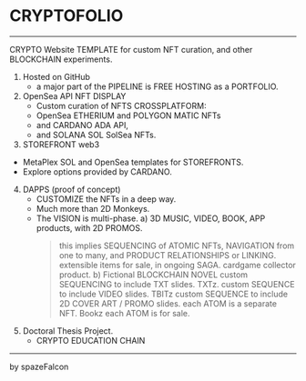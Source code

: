 # CRYPTOFOLIO

----

CRYPTO Website TEMPLATE for custom NFT curation, and other BLOCKCHAIN experiments.

1. Hosted on GitHub
   - a major part of the PIPELINE is FREE HOSTING as a PORTFOLIO.
2. OpenSea API NFT DISPLAY
   - Custom curation of NFTS CROSSPLATFORM:
   - OpenSea ETHERIUM and POLYGON MATIC NFTs
   - and CARDANO ADA API,
   - and SOLANA SOL SolSea NFTs.
3.  STOREFRONT web3 
   - MetaPlex SOL and OpenSea templates for STOREFRONTS.
   - Explore options provided by CARDANO.
4. DAPPS (proof of concept)
   - CUSTOMIZE the NFTs in a deep way.
   - Much more than 2D Monkeys.
   - The VISION is multi-phase.
   a) 3D MUSIC, VIDEO, BOOK, APP products, with 2D PROMOS.
       > this implies SEQUENCING of ATOMIC NFTs, 
       > NAVIGATION from one to many,
       > and PRODUCT RELATIONSHIPS or LINKING.
       > extensible items for sale, in ongoing SAGA.
       > cardgame collector product.
   b) Fictional BLOCKCHAIN NOVEL
       > custom SEQUENCING to include TXT slides. TXTz.
       > custom SEQUENCE to include VIDEO slides. TBITz
       > custom SEQUENCE to include 2D COVER ART / PROMO slides. 
       > each ATOM is a separate NFT. Bookz
       > each ATOM is for sale.
 5. Doctoral Thesis Project.
    - CRYPTO EDUCATION CHAIN
    
----

by spazeFalcon
